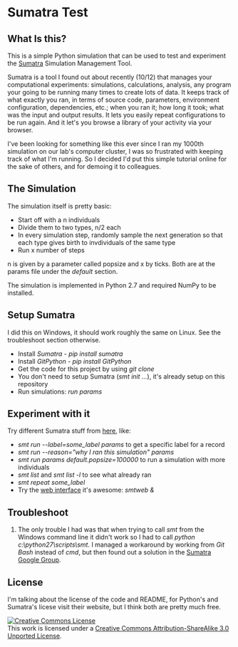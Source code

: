 # Sumatra Test

## What Is this?

This is a simple Python simulation that can be used to test and experiment the [Sumatra](http://packages.python.org/Sumatra/index.html) Simulation Management Tool.

Sumatra is a tool I found out about recently (10/12) that manages your computational experiments: simulations, calculations, analysis, any program your going to be running many times to create lots of data. It keeps track of what exactly you ran, in terms of source code, parameters, environment configuration, dependencies, etc.; when you ran it; how long it took; what was the input and output results. It lets you easily repeat configurations to be run again. And it let's you browse a library of your activity via your browser.

I've been looking for something like this ever since I ran my 1000th simulation on our lab's computer cluster, I was so frustrated with keeping track of what I'm running. So I decided I'd put this simple tutorial online for the sake of others, and for demoing it to colleagues.

## The Simulation

The simulation itself is pretty basic:

  - Start off with a n individuals
  - Divide them to two types, n/2 each
  - In every simulation step, randomly sample the next generation so that each type gives birth to invdividuals of the same type
  - Run x number of steps

n is given by a parameter called popsize and x by ticks. Both are at the params file under the *default* section.

The simulation is implemented in Python 2.7 and required NumPy to be installed.

## Setup Sumatra

I did this on Windows, it should work roughly the same on Linux. See the troubleshoot section otherwise.

  - Install *Sumatra* - *pip install sumatra*
  - Install *GitPython* - *pip install GitPython*  
  - Get the code for this project by using *git clone*
  - You don't need to setup Sumatra (*smt init ...*), it's already setup on this repository
  - Run simulations: *run params*

## Experiment with it

Try different Sumatra stuff from [here](http://packages.python.org/Sumatra/command_reference.html), like:

  - *smt run --label=some_label params* to get a specific label for a record
  - *smt run --reason="why I ran this simulation" params*
  - *smt run params default.popsize=100000* to run a simulation with more individuals
  - *smt list* and *smt list -l* to see what already ran
  - *smt repeat some_label*
  - Try the [web interface](http://packages.python.org/Sumatra/web_interface.html) it's awesome: *smtweb &*

## Troubleshoot

1. The only trouble I had was that when trying to call *smt* from the Windows command line it didn't work so I had to call *python c:\python27\scripts\smt*. I managed a workaround by working from *Git Bash* instead of *cmd*, but then found out a solution in the [Sumatra Google Group](https://groups.google.com/forum/?fromgroups=#!topic/sumatra-users/Jlo7Ixhp1dM).

## License

I'm talking about the license of the code and README, for Python's and Sumatra's licese visit their website, but I think both are pretty much free.

<a rel="license" href="http://creativecommons.org/licenses/by-sa/3.0/"><img alt="Creative Commons License" style="border-width:0" src="http://i.creativecommons.org/l/by-sa/3.0/88x31.png" /></a><br />This work is licensed under a <a rel="license" href="http://creativecommons.org/licenses/by-sa/3.0/">Creative Commons Attribution-ShareAlike 3.0 Unported License</a>.

